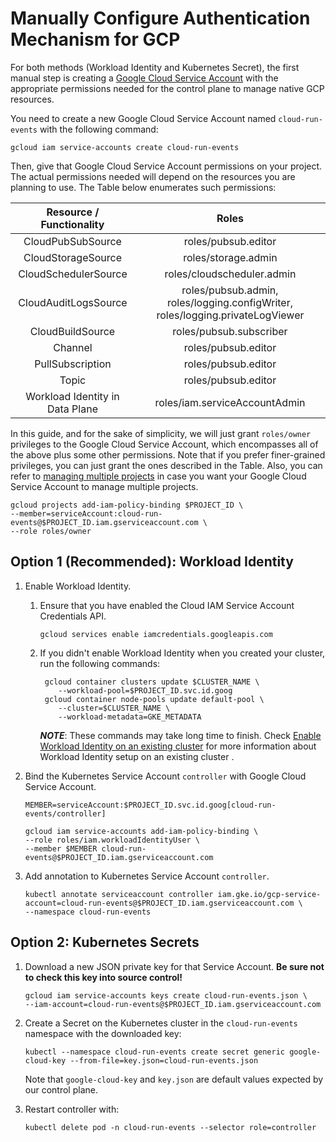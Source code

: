 
# Manually Configure Authentication Mechanism for GCP

For both methods (Workload Identity and Kubernetes Secret), the first
manual step is creating a
[Google Cloud Service Account](https://console.cloud.google.com/iam-admin/serviceaccounts/project)
with the appropriate permissions needed for the control plane to manage
native GCP resources.

You need to create a new Google Cloud Service Account named
`cloud-run-events` with the following command:

```shell
gcloud iam service-accounts create cloud-run-events
```

Then, give that Google Cloud Service Account permissions on your project.
The actual permissions needed will depend on the resources you are
planning to use. The Table below enumerates such permissions:

|    Resource / Functionality     |                                     Roles                                      |
| :-----------------------------: | :----------------------------------------------------------------------------: |
|        CloudPubSubSource        |                              roles/pubsub.editor                               |
|       CloudStorageSource        |                              roles/storage.admin                               |
|      CloudSchedulerSource       |                           roles/cloudscheduler.admin                           |
|      CloudAuditLogsSource       | roles/pubsub.admin, roles/logging.configWriter, roles/logging.privateLogViewer |
|        CloudBuildSource         |                            roles/pubsub.subscriber                             |
|             Channel             |                              roles/pubsub.editor                               |
|        PullSubscription         |                              roles/pubsub.editor                               |
|              Topic              |                              roles/pubsub.editor                               |
| Workload Identity in Data Plane |                         roles/iam.serviceAccountAdmin                          |

In this guide, and for the sake of simplicity, we will just grant
`roles/owner` privileges to the Google Cloud Service Account, which
encompasses all of the above plus some other permissions. Note that if you
prefer finer-grained privileges, you can just grant the ones described in
the Table. Also, you can refer to
[managing multiple projects](../install/managing-multiple-projects.md) in
case you want your Google Cloud Service Account to manage multiple
projects.

```shell
gcloud projects add-iam-policy-binding $PROJECT_ID \
--member=serviceAccount:cloud-run-events@$PROJECT_ID.iam.gserviceaccount.com \
--role roles/owner
```

## Option 1 (Recommended): Workload Identity

1. Enable Workload Identity.

    1. Ensure that you have enabled the Cloud IAM Service Account Credentials API.
        ```shell
        gcloud services enable iamcredentials.googleapis.com
        ```
    1. If you didn't enable Workload Identity when you
    created your cluster, run the following commands: 
    
        ```shell 
         gcloud container clusters update $CLUSTER_NAME \
            --workload-pool=$PROJECT_ID.svc.id.goog
         gcloud container node-pools update default-pool \
            --cluster=$CLUSTER_NAME \
            --workload-metadata=GKE_METADATA
        ````
        ***NOTE***: These commands may take long time to finish. Check 
        [Enable Workload Identity on an existing cluster](https://cloud.google.com/kubernetes-engine/docs/how-to/workload-identity#enable_on_an_existing_cluster)
        for more information about Workload Identity setup on an existing cluster .
        
1. Bind the Kubernetes Service Account `controller` with Google Cloud
    Service Account.

    ```shell
    MEMBER=serviceAccount:$PROJECT_ID.svc.id.goog[cloud-run-events/controller]

    gcloud iam service-accounts add-iam-policy-binding \
    --role roles/iam.workloadIdentityUser \
    --member $MEMBER cloud-run-events@$PROJECT_ID.iam.gserviceaccount.com
    ```

1. Add annotation to Kubernetes Service Account `controller`.

    ```shell
    kubectl annotate serviceaccount controller iam.gke.io/gcp-service-account=cloud-run-events@$PROJECT_ID.iam.gserviceaccount.com \
    --namespace cloud-run-events
    ```

## Option 2: Kubernetes Secrets

1. Download a new JSON private key for that Service Account. **Be sure
    not to check this key into source control!**

    ```shell
    gcloud iam service-accounts keys create cloud-run-events.json \
    --iam-account=cloud-run-events@$PROJECT_ID.iam.gserviceaccount.com
    ```

1. Create a Secret on the Kubernetes cluster in the `cloud-run-events`
    namespace with the downloaded key:

    ```shell
    kubectl --namespace cloud-run-events create secret generic google-cloud-key --from-file=key.json=cloud-run-events.json
    ```

    Note that `google-cloud-key` and `key.json` are default values
    expected by our control plane.

1. Restart controller with:

    ```shell
    kubectl delete pod -n cloud-run-events --selector role=controller
    ```
